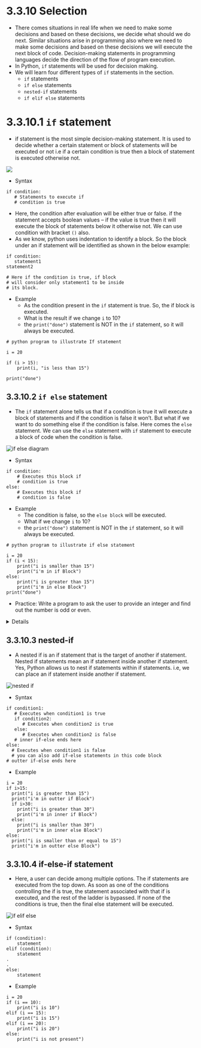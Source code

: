 # 3.3.10 Selection
+ There comes situations in real life when we need to make some decisions and based on these decisions, we decide what should we do next. Similar situations arise in programming also where we need to make some decisions and based on these decisions we will execute the next block of code. Decision-making statements in programming languages decide the direction of the flow of program execution. 
+ In Python, `if` statements will be used for decision making.
+ We will learn four different types of `if` statements in the section.
  - `if` statements
  - `if else` statements
  - `nested-if` statements
  - `if elif else` statements

# 3.3.10.1 `if` statement
+ if statement is the most simple decision-making statement. It is used to decide whether a certain statement or block of statements will be executed or not i.e if a certain condition is true then a block of statement is executed otherwise not.

<img src="https://media.geeksforgeeks.org/wp-content/uploads/if-statement.jpg" style="width=300px; height=400px">


+ Syntax

~~~~
if condition:
   # Statements to execute if
   # condition is true
~~~~

+ Here, the condition after evaluation will be either true or false. if the statement accepts boolean values – if the value is true then it will execute the block of statements below it otherwise not. We can use condition with bracket `()` also.
+ As we know, python uses indentation to identify a block. So the block under an if statement will be identified as shown in the below example:

~~~~
if condition:
   statement1
statement2

# Here if the condition is true, if block 
# will consider only statement1 to be inside 
# its block.
~~~~

+ Example
  - As the condition present in the `if` statement is true. So, the if block is executed.
  - What is the result if we change `i` to 10?
  - the `print("done")` statement is NOT in the `if` statement, so it will always be executed.
~~~~
# python program to illustrate If statement
  
i = 20
  
if (i > 15):
    print(i, "is less than 15")
    
print("done")
~~~~

## 3.3.10.2 `if else` statement
+ The `if` statement alone tells us that if a condition is true it will execute a block of statements and if the condition is false it won’t. But what if we want to do something else if the condition is false. Here comes the `else` statement. We can use the `else` statement with `if` statement to execute a block of code when the condition is false. 

![if else diagram](https://media.geeksforgeeks.org/wp-content/uploads/if-else.jpg)

+ Syntax
~~~~
if condition:
    # Executes this block if
    # condition is true
else:
    # Executes this block if
    # condition is false
~~~~

+ Example
  - The condition is false, so the `else block` will be executed.
  - What if we change `i` to 10?
  - the `print("done")` statement is NOT in the `if` statement, so it will always be executed.
~~~~
# python program to illustrate if else statement
  
i = 20
if (i < 15):
    print("i is smaller than 15")
    print("i'm in if Block")
else:
    print("i is greater than 15")
    print("i'm in else Block")
print("done")
~~~~

+ Practice: Write a program to ask the user to provide an integer and find out the number is odd or even.

<details>
    num = int(input("Please enter an integer: "))
    if num%2==1:
      print(num, "is an odd number.")
    else:
      print(num, "is an even number.")
</details>

## 3.3.10.3 nested-if
+ A nested if is an if statement that is the target of another if statement. Nested if statements mean an if statement inside another if statement. Yes, Python allows us to nest if statements within if statements. i.e, we can place an if statement inside another if statement.

![nested if](https://media.geeksforgeeks.org/wp-content/cdn-uploads/20200710163548/Nested_if.jpg)

+ Syntax
~~~~
if condition1:
   # Executes when condition1 is true
   if condition2: 
      # Executes when condition2 is true
   else:
      # Executes when condition2 is false
   # inner if-else ends here
else:
  # Executes when condition1 is false
  # you can also add if-else statements in this code block
# outter if-else ends here
~~~~

+ Example
~~~~
i = 20
if i>15:
  print("i is greater than 15")
  print("i'm in outter if Block")
  if i>30:
    print("i is greater than 30")
    print("i'm in inner if Block")
  else:
    print("i is smaller than 30")
    print("i'm in inner else Block")
else:
  print("i is smaller than or equal to 15")
  print("i'm in outter else Block")
~~~~


## 3.3.10.4 if-else-if statement
+ Here, a user can decide among multiple options. The if statements are executed from the top down. As soon as one of the conditions controlling the if is true, the statement associated with that if is executed, and the rest of the ladder is bypassed. If none of the conditions is true, then the final else statement will be executed.


![if elif else]([http://www.trytoprogram.com/images/python_ifelseif.jpg](https://media.geeksforgeeks.org/wp-content/uploads/if-elseif-ladder.jpg))


+ Syntax
~~~~
if (condition):
    statement
elif (condition):
    statement
.
.
else:
    statement
~~~~

+ Example

~~~~
i = 20
if (i == 10):
    print("i is 10")
elif (i == 15):
    print("i is 15")
elif (i == 20):
    print("i is 20")
else:
    print("i is not present")
~~~~





